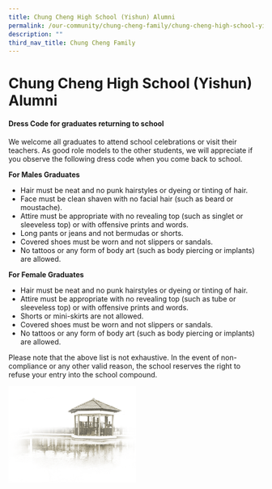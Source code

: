 ```yaml
---
title: Chung Cheng High School (Yishun) Alumni
permalink: /our-community/chung-cheng-family/chung-cheng-high-school-yishun-alumni/
description: ""
third_nav_title: Chung Cheng Family
---
```

# **Chung Cheng High School (Yishun) Alumni**

#### **Dress Code for graduates returning to school**

We welcome all graduates to attend school celebrations or visit their teachers. As good role models to the other students, we will appreciate if you observe the following dress code when you come back to school.

**For Males Graduates**

*   Hair must be neat and no punk hairstyles or dyeing or tinting of hair.
*   Face must be clean shaven with no facial hair (such as beard or moustache).
*   Attire must be appropriate with no revealing top (such as singlet or sleeveless top) or with offensive prints and words.
*   Long pants or jeans and not bermudas or shorts.
*   Covered shoes must be worn and not slippers or sandals.
*   No tattoos or any form of body art (such as body piercing or implants) are allowed.

**For Female Graduates**

*   Hair must be neat and no punk hairstyles or dyeing or tinting of hair.
*   Attire must be appropriate with no revealing top (such as tube or sleeveless top) or with offensive prints and words.
*   Shorts or mini-skirts are not allowed.
*   Covered shoes must be worn and not slippers or sandals.
*   No tattoos or any form of body art (such as body piercing or implants) are allowed.

Please note that the above list is not exhaustive. In the event of non-compliance or any other valid reason, the school reserves the right to refuse your entry into the school compound.

<img src="/images/pavilion.png" style="width:50%">
